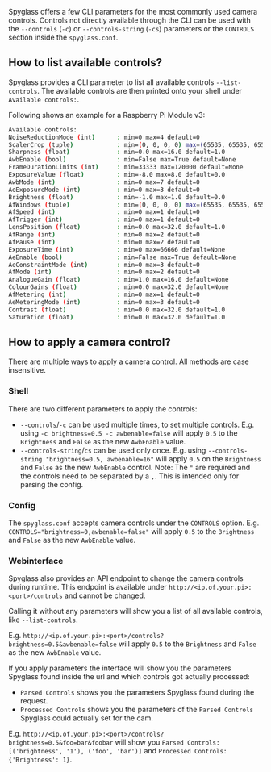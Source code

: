 Spyglass offers a few CLI parameters for the most commonly used camera controls.
Controls not directly available through the CLI can be used with the `--controls` (`-c`) or `--controls-string` (`-cs`) parameters or the `CONTROLS` section inside the `spyglass.conf`.


## How to list available controls?

Spyglass provides a CLI parameter to list all available controls `--list-controls`. The available controls are then printed onto your shell under `Available controls:`.

Following shows an example for a Raspberry Pi Module v3:
```sh
Available controls:
NoiseReductionMode (int)      : min=0 max=4 default=0
ScalerCrop (tuple)            : min=(0, 0, 0, 0) max=(65535, 65535, 65535, 65535) default=(0, 0, 0, 0)
Sharpness (float)             : min=0.0 max=16.0 default=1.0
AwbEnable (bool)              : min=False max=True default=None
FrameDurationLimits (int)     : min=33333 max=120000 default=None
ExposureValue (float)         : min=-8.0 max=8.0 default=0.0
AwbMode (int)                 : min=0 max=7 default=0
AeExposureMode (int)          : min=0 max=3 default=0
Brightness (float)            : min=-1.0 max=1.0 default=0.0
AfWindows (tuple)             : min=(0, 0, 0, 0) max=(65535, 65535, 65535, 65535) default=(0, 0, 0, 0)
AfSpeed (int)                 : min=0 max=1 default=0
AfTrigger (int)               : min=0 max=1 default=0
LensPosition (float)          : min=0.0 max=32.0 default=1.0
AfRange (int)                 : min=0 max=2 default=0
AfPause (int)                 : min=0 max=2 default=0
ExposureTime (int)            : min=0 max=66666 default=None
AeEnable (bool)               : min=False max=True default=None
AeConstraintMode (int)        : min=0 max=3 default=0
AfMode (int)                  : min=0 max=2 default=0
AnalogueGain (float)          : min=1.0 max=16.0 default=None
ColourGains (float)           : min=0.0 max=32.0 default=None
AfMetering (int)              : min=0 max=1 default=0
AeMeteringMode (int)          : min=0 max=3 default=0
Contrast (float)              : min=0.0 max=32.0 default=1.0
Saturation (float)            : min=0.0 max=32.0 default=1.0
```


## How to apply a camera control?

There are multiple ways to apply a camera control. All methods are case insensitive.

### Shell

There are two different parameters to apply the controls:

- `--controls`/`-c` can be used multiple times, to set multiple controls. E.g. using `-c brightness=0.5 -c awbenable=false` will apply `0.5` to the `Brightness` and `False` as the new `AwbEnable` value.
- `--controls-string`/`cs` can be used only once. E.g. using `--controls-string "brightness=0.5, awbenable=16"` will apply `0.5` on the `Brightness` and `False` as the new `AwbEnable` control. Note: The `"` are required and the controls need to be separated by a `,`. This is intended only for parsing the config.

### Config

The `spyglass.conf` accepts camera controls under the `CONTROLS` option. E.g. `CONTROLS="brightness=0,awbenable=false"` will apply `0.5` to the `Brightness` and `False` as the new `AwbEnable` value.

### Webinterface

Spyglass also provides an API endpoint to change the camera controls during runtime. This endpoint is available under `http://<ip.of.your.pi>:<port>/controls` and cannot be changed.

Calling it without any parameters will show you a list of all available controls, like `--list-controls`.

E.g. `http://<ip.of.your.pi>:<port>/controls?brightness=0.5&awbenable=false` will apply `0.5` to the `Brightness` and `False` as the new `AwbEnable` value.

If you apply parameters the interface will show you the parameters Spyglass found inside the url and which controls got actually processed:
- `Parsed Controls` shows you the parameters Spyglass found during the request.
- `Processed Controls` shows you the parameters of the `Parsed Controls` Spyglass could actually set for the cam. 

E.g. `http://<ip.of.your.pi>:<port>/controls?brightness=0.5&foo=bar&foobar` will show you `Parsed Controls: [('brightness', '1'), ('foo', 'bar')]` and `Processed Controls: {'Brightness': 1}`.
